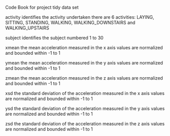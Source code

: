 Code Book for project tidy data set

activity
identifies the activity undertaken
there are 6 activities:
LAYING, SITTING, STANDING, WALKING, WALKING_DOWNSTAIRS and WALKING_UPSTAIRS

subject
identifies the subject
numbered 1 to 30

xmean
the mean acceleration measured in the x axis
values are normalized and bounded within -1 to 1

ymean
the mean acceleration measured in the y axis
values are normalized and bounded within -1 to 1

zmean
the mean acceleration measured in the z axis
values are normalized and bounded within -1 to 1

xsd
the standard deviation of the acceleration measured in the x axis
values are normalized and bounded within -1 to 1

ysd
the standard deviation of the acceleration measured in the y axis
values are normalized and bounded within -1 to 1

zsd
the standard deviation of the acceleration measured in the z axis
values are normalized and bounded within -1 to 1